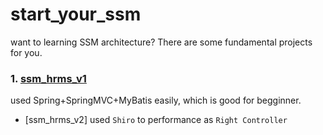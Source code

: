 # start_your_ssm
want to learning SSM architecture? There are  some fundamental projects for you.

### 1. [ssm_hrms_v1](https://github.com/KenetGit/start_your_ssm/tree/master/ssm_hrms_v1) 

used Spring+SpringMVC+MyBatis easily, which is good for begginner.

- [ssm_hrms_v2] used `Shiro` to performance as `Right Controller`
